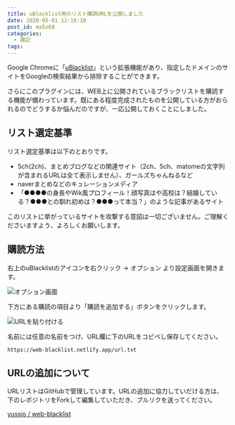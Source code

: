 ```yaml
---
title: uBlacklist用のリスト購読URLを公開しました
date: 2020-05-01 12:18:18
post_id: ma5z69
categories:
  - 雑記
tags:
---
```


Google Chromeに「[uBlacklist](https://chrome.google.com/webstore/detail/ublacklist/pncfbmialoiaghdehhbnbhkkgmjanfhe?hl=ja)」という拡張機能があり、指定したドメインのサイトをGoogleの検索結果から排除することができます。

<!-- more -->

さらにこのプラグインには、WEB上に公開されているブラックリストを購読する機能が備わっています。既にある程度完成されたものを公開している方がおられるのでどうするか悩んだのですが、一応公開しておくことにしました。


## リスト選定基準

リスト選定基準は以下のとおりです。

- 5ch(2ch)、まとめブログなどの関連サイト（2ch、5ch、matomeの文字列が含まれるURLは全て表示しません）、ガールズちゃんねるなど
- naverまとめなどのキュレーションメディア
- 「●●●●の身長やWik風プロフィール！顔写真はや高校は？結婚している？●●●との馴れ初めは？●●●って本当？」のような記事があるサイト

<p class="alert warning">このリストに挙がっているサイトを攻撃する意図は一切ございません。ご理解くださいますよう、よろしくお願いします。
</p>


## 購読方法

右上のuBlacklistのアイコンを右クリック → オプション より設定画面を開きます。

![オプション画面](1.png)

下方にある購読の項目より「購読を追加する」ボタンをクリックします。

![URLを貼り付ける](2.png)

名前には任意の名前をつけ、URL欄に下のURLをコピペし保存してください。

```
https://web-blacklist.netlify.app/url.txt
```

## URLの追加について

URLリストはGitHubで管理しています。URLの追加に協力していだける方は、下のレポジトリをForkして編集していただき、プルリクを送ってください。

<a href="https://github.com/yussio/web-blacklist" class="card-link">yussio / web-blacklist</a>
